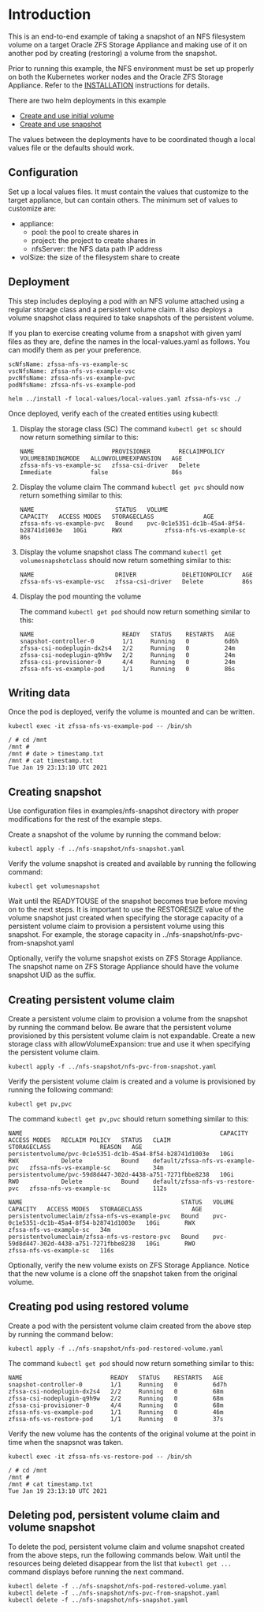 # Introduction

This is an end-to-end example of taking a snapshot of an NFS filesystem
volume on a target Oracle ZFS Storage Appliance and making use of it 
on another pod by creating (restoring) a volume from the snapshot.

Prior to running this example, the NFS environment must be set up properly
on both the Kubernetes worker nodes and the Oracle ZFS Storage Appliance.
Refer to the [INSTALLATION](../../INSTALLATION.md) instructions for details.

There are two helm deployments in this example
* [Create and use initial volume](./nfs-snapshot-creator)
* [Create and use snapshot](./nfs-snapshot-creator)

The values between the deployments have to be coordinated though a local values
file or the defaults should work.

## Configuration

Set up a local values files. It must contain the values that customize to the 
target appliance, but can contain others. The minimum set of values to
customize are:

* appliance:
  * pool: the pool to create shares in
  * project: the project to create shares in
  * nfsServer: the NFS data path IP address
* volSize: the size of the filesystem share to create

## Deployment

This step includes deploying a pod with an NFS volume attached using a regular 
storage class and a persistent volume claim. It also deploys a volume snapshot class
required to take snapshots of the persistent volume.

If you plan to exercise creating volume from a snapshot with given yaml files as they are,
define the names in the local-values.yaml as follows. You can modify them as per your preference.
```text
scNfsName: zfssa-nfs-vs-example-sc
vscNfsName: zfssa-nfs-vs-example-vsc
pvcNfsName: zfssa-nfs-vs-example-pvc
podNfsName: zfssa-nfs-vs-example-pod
```

```text
helm ../install -f local-values/local-values.yaml zfssa-nfs-vsc ./
```

Once deployed, verify each of the created entities using kubectl:

1. Display the storage class (SC)
    The command `kubectl get sc` should now return something similar to this:

    ```text
	NAME                      PROVISIONER        RECLAIMPOLICY   VOLUMEBINDINGMODE   ALLOWVOLUMEEXPANSION   AGE
	zfssa-nfs-vs-example-sc   zfssa-csi-driver   Delete          Immediate           false                  86s
    ```
2. Display the volume claim
    The command `kubectl get pvc` should now return something similar to this:
    ```text
	NAME                       STATUS   VOLUME                                     CAPACITY   ACCESS MODES   STORAGECLASS              AGE
	zfssa-nfs-vs-example-pvc   Bound    pvc-0c1e5351-dc1b-45a4-8f54-b28741d1003e   10Gi       RWX            zfssa-nfs-vs-example-sc   86s
    ```
3. Display the volume snapshot class
    The command `kubectl get volumesnapshotclass` should now return something similar to this:
    ```text
	NAME                       DRIVER             DELETIONPOLICY   AGE
	zfssa-nfs-vs-example-vsc   zfssa-csi-driver   Delete           86s
    ```
4. Display the pod mounting the volume

    The command `kubectl get pod` should now return something similar to this:
    ```text
	NAME                         READY   STATUS    RESTARTS   AGE
    snapshot-controller-0        1/1     Running   0          6d6h
    zfssa-csi-nodeplugin-dx2s4   2/2     Running   0          24m
    zfssa-csi-nodeplugin-q9h9w   2/2     Running   0          24m
    zfssa-csi-provisioner-0      4/4     Running   0          24m
    zfssa-nfs-vs-example-pod     1/1     Running   0          86s
    ```

## Writing data

Once the pod is deployed, verify the volume is mounted and can be written. 

```text
kubectl exec -it zfssa-nfs-vs-example-pod -- /bin/sh

/ # cd /mnt
/mnt # 
/mnt # date > timestamp.txt
/mnt # cat timestamp.txt 
Tue Jan 19 23:13:10 UTC 2021
```

## Creating snapshot 

Use configuration files in examples/nfs-snapshot directory with proper modifications 
for the rest of the example steps.

Create a snapshot of the volume by running the command below:

```text
kubectl apply -f ../nfs-snapshot/nfs-snapshot.yaml
```

Verify the volume snapshot is created and available by running the following command:

```text
kubectl get volumesnapshot
```

Wait until the READYTOUSE of the snapshot becomes true before moving on to the next steps. 
It is important to use the RESTORESIZE value of the volume snapshot just created when specifying
the storage capacity of a persistent volume claim to provision a persistent volume using this 
snapshot. For example, the storage capacity in ../nfs-snapshot/nfs-pvc-from-snapshot.yaml

Optionally, verify the volume snapshot exists on ZFS Storage Appliance. The snapshot name
on ZFS Storage Appliance should have the volume snapshot UID as the suffix.

## Creating persistent volume claim 

Create a persistent volume claim to provision a volume from the snapshot by running
the command below. Be aware that the persistent volume provisioned by this persistent volume claim
is not expandable. Create a new storage class with allowVolumeExpansion: true and use it when 
specifying the persistent volume claim.


```text
kubectl apply -f ../nfs-snapshot/nfs-pvc-from-snapshot.yaml
```

Verify the persistent volume claim is created and a volume is provisioned by running the following command:

```text
kubectl get pv,pvc
```

The command `kubectl get pv,pvc` should return something similar to this:
```text
NAME                                                        CAPACITY   ACCESS MODES   RECLAIM POLICY   STATUS   CLAIM                              STORAGECLASS              REASON   AGE
persistentvolume/pvc-0c1e5351-dc1b-45a4-8f54-b28741d1003e   10Gi       RWX            Delete           Bound    default/zfssa-nfs-vs-example-pvc   zfssa-nfs-vs-example-sc            34m
persistentvolume/pvc-59d8d447-302d-4438-a751-7271fbbe8238   10Gi       RWO            Delete           Bound    default/zfssa-nfs-vs-restore-pvc   zfssa-nfs-vs-example-sc            112s

NAME                                             STATUS   VOLUME                                     CAPACITY   ACCESS MODES   STORAGECLASS              AGE
persistentvolumeclaim/zfssa-nfs-vs-example-pvc   Bound    pvc-0c1e5351-dc1b-45a4-8f54-b28741d1003e   10Gi       RWX            zfssa-nfs-vs-example-sc   34m
persistentvolumeclaim/zfssa-nfs-vs-restore-pvc   Bound    pvc-59d8d447-302d-4438-a751-7271fbbe8238   10Gi       RWO            zfssa-nfs-vs-example-sc   116s
```

Optionally, verify the new volume exists on ZFS Storage Appliance. Notice that the new
volume is a clone off the snapshot taken from the original volume.

## Creating pod using restored volume

Create a pod with the persistent volume claim created from the above step by running the command below:

```text
kubectl apply -f ../nfs-snapshot/nfs-pod-restored-volume.yaml
```

The command `kubectl get pod` should now return something similar to this:
```text
NAME                         READY   STATUS    RESTARTS   AGE
snapshot-controller-0        1/1     Running   0          6d7h
zfssa-csi-nodeplugin-dx2s4   2/2     Running   0          68m
zfssa-csi-nodeplugin-q9h9w   2/2     Running   0          68m
zfssa-csi-provisioner-0      4/4     Running   0          68m
zfssa-nfs-vs-example-pod     1/1     Running   0          46m
zfssa-nfs-vs-restore-pod     1/1     Running   0          37s
```

Verify the new volume has the contents of the original volume at the point in time 
when the snapsnot was taken.

```text
kubectl exec -it zfssa-nfs-vs-restore-pod -- /bin/sh

/ # cd /mnt
/mnt # 
/mnt # cat timestamp.txt 
Tue Jan 19 23:13:10 UTC 2021
```

## Deleting pod, persistent volume claim and volume snapshot

To delete the pod, persistent volume claim and volume snapshot created from the above steps,
run the following commands below. Wait until the resources being deleted disappear from
the list that `kubectl get ...` command displays before running the next command.

```text
kubectl delete -f ../nfs-snapshot/nfs-pod-restored-volume.yaml
kubectl delete -f ../nfs-snapshot/nfs-pvc-from-snapshot.yaml
kubectl delete -f ../nfs-snapshot/nfs-snapshot.yaml
```
